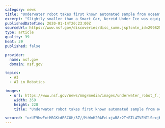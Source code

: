 ```yaml
---
category: news
title: "Underwater robot takes first known automated sample from ocean"
excerpt: "Slightly smaller than a Smart Car, Nereid Under Ice was equipped with artificial intelligence -based automated planning software -- including a planner named Spock -- that enabled it to decide which sites to visit in the volcano and where to take samples autonomously. \"We can eventually see having a network of cognitive ocean robots where there ..."
publishedDateTime: 2020-01-14T20:23:00Z
sourceUrl: https://www.nsf.gov/discoveries/disc_summ.jsp?cntn_id=299825&org=NSF&from=news
type: article
quality: 39
heat: 39
published: false

provider:
  name: nsf.gov
  domain: nsf.gov

topics:
  - AI
  - AI in Robotics

images:
  - url: https://www.nsf.gov/news/mmg/media/images/underwater_robot_f.jpg
    width: 350
    height: 220
    title: "Underwater robot takes first known automated sample from ocean"

secured: "uzUF9hwFxtMBGKtdRSCOH/3Z//MuWnH20AEeLxjwR8r2T+BTL4TVFNIlSexjKyMMlh8Re9pM3xT3yz+umpVALOiT66OSaxveE7PP4ADvqTUJar3bc5hr2dOVxG5kdGZVQlcfCJmNFAgZHM/AGx5LrqmnWFWCuOiYbbkopkfAfD5xmz2ddvCngjCcBmgQLlXylWGF3wkxPcLFQ8uJzqb33XNdZ3EFpL1HtHTLptb6s6hZaAUkrnU039Y5XkeS3M6LO+yBQczCrKNBvgn0yV7lZKF1flr4NJ/snYSe/UdLxjhFbKiaYAUJXPaqBjrcKzbzcaXmDtL/pju3/g6R5F/Q1LqW84Nlhhr5tO9Cl5LcTcph+3vj8WbPAzkkbE8fjt0HN/X0qjRJGKz/UdC49sHVol3NroEl/tGSQyGy+osjc1FzHj+r65Vzy2Dbi5v712BVbr+z48GtFrbAN6Ub3pHg6w==;JLd6LvXWbmIDF5eXltKFmQ=="
---
```


